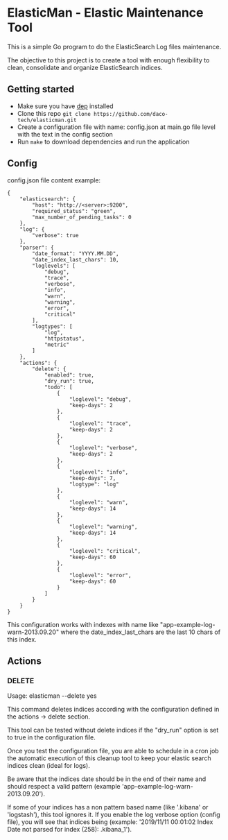 # ElasticMan - Elastic Maintenance Tool

This is a simple Go program to do the ElasticSearch Log files maintenance.

The objective to this project is to create a tool with enough flexibility to clean, consolidate and organize ElasticSearch indices.

## Getting started

* Make sure you have [dep](https://github.com/golang/dep) installed
* Clone this repo `git clone https://github.com/daco-tech/elasticman.git`
* Create a configuration file with name: config.json at main.go file level with the text in the config section
* Run `make` to download dependencies and run the application


## Config

config.json file content example:
```
{
    "elasticsearch": {
        "host": "http://<server>:9200",
        "required_status": "green",
        "max_number_of_pending_tasks": 0
    },
    "log": {
        "verbose": true
    },
    "parser": {
        "date_format": "YYYY.MM.DD",
        "date_index_last_chars": 10,
        "loglevels": [
            "debug",
            "trace",
            "verbose",
            "info",
            "warn",
            "warning",
            "error",
            "critical"
        ],
        "logtypes": [
            "log",
            "httpstatus",
            "metric"
        ]
    },
    "actions": {
        "delete": {
            "enabled": true,
            "dry_run": true,
            "todo": [
                {
                    "loglevel": "debug",
                    "keep-days": 2
                },
                {
                    "loglevel": "trace",
                    "keep-days": 2
                },
                {
                    "loglevel": "verbose",
                    "keep-days": 2
                },
                {
                    "loglevel": "info",
                    "keep-days": 7,
                    "logtype": "log"
                },
                {
                    "loglevel": "warn",
                    "keep-days": 14
                },
                {
                    "loglevel": "warning",
                    "keep-days": 14
                },
                {
                    "loglevel": "critical",
                    "keep-days": 60
                },
                {
                    "loglevel": "error",
                    "keep-days": 60
                }
            ]
        }
    }
}
```

This configuration works with indexes with name like "app-example-log-warn-2013.09.20" where the date_index_last_chars are the last 10 chars of this index.

## Actions

### DELETE

Usage: elasticman --delete yes

This command deletes indices according with the configuration defined in the actions -> delete section. 

This tool can be tested without delete indices if the  "dry_run" option is set to true in the configuration file.

Once you test the configuration file, you are able to schedule in a cron job the automatic execution of this cleanup tool to keep your elastic search indices clean (ideal for logs).

Be aware that the indices date should be in the end of their name and should respect a valid pattern (example 'app-example-log-warn-2013.09.20').

If some of your indices has a non pattern based name (like '.kibana' or 'logstash'), this tool ignores it. If you enable the log verbose option (config file), you will see that indices being (example: '2019/11/11 00:01:02 Index Date not parsed for index (258): .kibana_1').